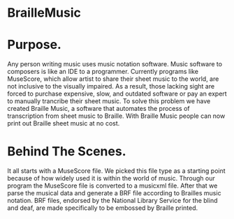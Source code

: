 # BrailleMusic
<h1>Purpose.</h1>
<p>Any person writing music uses music notation software. Music software to composers is like an IDE to a programmer. Currently programs like MuseScore, which allow artist to share their sheet music to the world, are not inclusive to the visually impaired. As a result, those lacking sight are forced to purchase expensive, slow, and outdated software or pay an expert to manually trancribe their sheet music. To solve this problem we have created Braille Music, a software that automates the process of transcription from sheet music to Braille. With Braille Music people can now print out Braille sheet music at no cost.</p>
  
<h1>Behind The Scenes.</h1>
<p>It all starts with a MuseScore file. We picked this file type as a starting point because of how widely used it is within the world of music. Through our program the MuseScore file is converted to a musicxml file. After that we parse the musical data and generate a BRF file according to Brailles music notation. BRF files, endorsed by the National Library Service for the blind and deaf, are made specifically to be embossed by Braille printed.</p>
